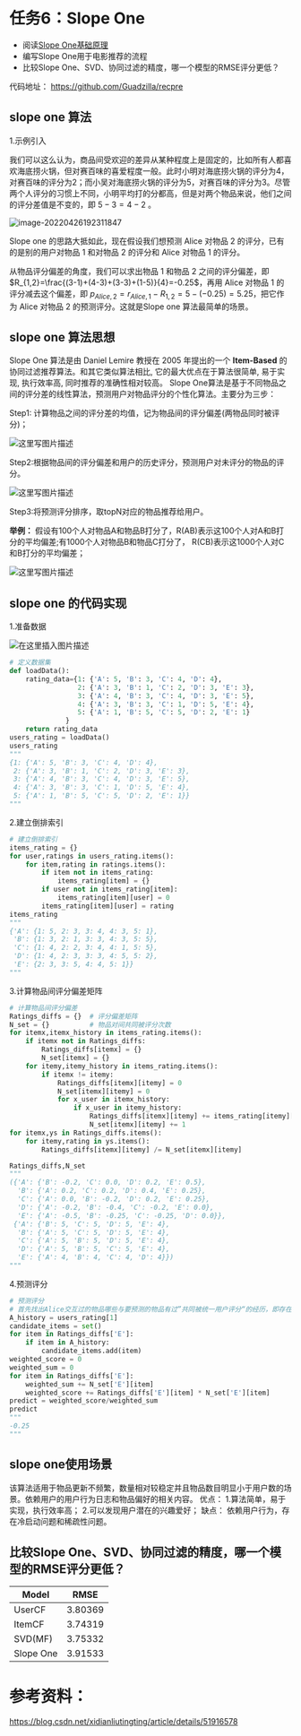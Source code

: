 # 任务6：Slope One

- 阅读[Slope One基础原理](https://blog.csdn.net/xidianliutingting/article/details/51916578)
- 编写Slope One用于电影推荐的流程
- 比较Slope One、SVD、协同过滤的精度，哪一个模型的RMSE评分更低？

代码地址： https://github.com/Guadzilla/recpre

## slope one 算法

1.示例引入

我们可以这么认为，商品间受欢迎的差异从某种程度上是固定的，比如所有人都喜欢海底捞火锅，但对赛百味的喜爱程度一般。此时小明对海底捞火锅的评分为4，对赛百味的评分为2；而小吴对海底捞火锅的评分为5，对赛百味的评分为3。尽管两个人评分的习惯上不同，小明平均打的分都高，但是对两个物品来说，他们之间的评分差值是不变的，即 $5-3=4-2$ 。

![image-20220426192311847](https://wjm-images.oss-cn-beijing.aliyuncs.com/img-hosting/image-20220426192311847.png)

Slope one 的思路大抵如此，现在假设我们想预测 Alice 对物品 2 的评分，已有的是别的用户对物品 1 和对物品 2 的评分和 Alice 对物品 1 的评分。

从物品评分偏差的角度，我们可以求出物品 1 和物品 2 之间的评分偏差，即 $R_{1,2}=\frac{(3-1)+(4-3)+(3-3)+(1-5)}{4}=-0.25$，再用 Alice 对物品 1 的评分减去这个偏差，即 $p_{Alice,2}=r_{Alice,1}-R_{1,2}=5-(-0.25)=5.25$，把它作为 Alice 对物品 2 的预测评分。这就是Slope one 算法最简单的场景。

## slope one 算法思想

Slope One 算法是由 Daniel Lemire 教授在 2005 年提出的一个 **Item-Based** 的协同过滤推荐算法。和其它类似算法相比, 它的最大优点在于算法很简单, 易于实现, 执行效率高, 同时推荐的准确性相对较高。
Slope One算法是基于不同物品之间的评分差的线性算法，预测用户对物品评分的个性化算法。主要分为三步：

Step1: 计算物品之间的评分差的均值，记为物品间的评分偏差(两物品同时被评分)；

![这里写图片描述](https://img-blog.csdn.net/20160715114006473)

Step2:根据物品间的评分偏差和用户的历史评分，预测用户对未评分的物品的评分。

![这里写图片描述](https://img-blog.csdn.net/20160715114054480)

Step3:将预测评分排序，取topN对应的物品推荐给用户。

**举例：**
假设有100个人对物品A和物品B打分了，R(AB)表示这100个人对A和B打分的平均偏差;有1000个人对物品B和物品C打分了， R(CB)表示这1000个人对C和B打分的平均偏差；

![这里写图片描述](https://img-blog.csdn.net/20160715114619049)

## slope one 的代码实现

1.准备数据

![在这里插入图片描述](https://camo.githubusercontent.com/68d8995d1a9bacf4e58fa39359de71cbb99e3bf5abc5174bd1033e8b93fdae81/68747470733a2f2f696d672d626c6f672e6373646e696d672e636e2f32303230303832373135303233373932312e706e67237069635f63656e746572)

```python
# 定义数据集
def loadData():
    rating_data={1: {'A': 5, 'B': 3, 'C': 4, 'D': 4},
                 2: {'A': 3, 'B': 1, 'C': 2, 'D': 3, 'E': 3},
                 3: {'A': 4, 'B': 3, 'C': 4, 'D': 3, 'E': 5},
                 4: {'A': 3, 'B': 3, 'C': 1, 'D': 5, 'E': 4},
                 5: {'A': 1, 'B': 5, 'C': 5, 'D': 2, 'E': 1}
              }
    return rating_data	
users_rating = loadData()
users_rating
"""
{1: {'A': 5, 'B': 3, 'C': 4, 'D': 4},
 2: {'A': 3, 'B': 1, 'C': 2, 'D': 3, 'E': 3},
 3: {'A': 4, 'B': 3, 'C': 4, 'D': 3, 'E': 5},
 4: {'A': 3, 'B': 3, 'C': 1, 'D': 5, 'E': 4},
 5: {'A': 1, 'B': 5, 'C': 5, 'D': 2, 'E': 1}}
"""
```

2.建立倒排索引

```python
# 建立倒排索引
items_rating = {}
for user,ratings in users_rating.items():
    for item,rating in ratings.items():
        if item not in items_rating:
            items_rating[item] = {}
        if user not in items_rating[item]:
            items_rating[item][user] = 0
        items_rating[item][user] = rating
items_rating
"""
{'A': {1: 5, 2: 3, 3: 4, 4: 3, 5: 1},
 'B': {1: 3, 2: 1, 3: 3, 4: 3, 5: 5},
 'C': {1: 4, 2: 2, 3: 4, 4: 1, 5: 5},
 'D': {1: 4, 2: 3, 3: 3, 4: 5, 5: 2},
 'E': {2: 3, 3: 5, 4: 4, 5: 1}}
"""
```

3.计算物品间评分偏差矩阵

```python
# 计算物品间评分偏差
Ratings_diffs = {}	# 评分偏差矩阵
N_set = {}			# 物品对间共同被评分次数
for itemx,itemx_history in items_rating.items():
    if itemx not in Ratings_diffs:
        Ratings_diffs[itemx] = {}
        N_set[itemx] = {}
    for itemy,itemy_history in items_rating.items():
        if itemx != itemy:
            Ratings_diffs[itemx][itemy] = 0
            N_set[itemx][itemy] = 0
            for x_user in itemx_history:
                if x_user in itemy_history:
                    Ratings_diffs[itemx][itemy] += items_rating[itemy][x_user] - items_rating[itemx][x_user]
                    N_set[itemx][itemy] += 1
for itemx,ys in Ratings_diffs.items():
    for itemy,rating in ys.items():
        Ratings_diffs[itemx][itemy] /= N_set[itemx][itemy]

Ratings_diffs,N_set
"""
({'A': {'B': -0.2, 'C': 0.0, 'D': 0.2, 'E': 0.5},
  'B': {'A': 0.2, 'C': 0.2, 'D': 0.4, 'E': 0.25},
  'C': {'A': 0.0, 'B': -0.2, 'D': 0.2, 'E': 0.25},
  'D': {'A': -0.2, 'B': -0.4, 'C': -0.2, 'E': 0.0},
  'E': {'A': -0.5, 'B': -0.25, 'C': -0.25, 'D': 0.0}},
 {'A': {'B': 5, 'C': 5, 'D': 5, 'E': 4},
  'B': {'A': 5, 'C': 5, 'D': 5, 'E': 4},
  'C': {'A': 5, 'B': 5, 'D': 5, 'E': 4},
  'D': {'A': 5, 'B': 5, 'C': 5, 'E': 4},
  'E': {'A': 4, 'B': 4, 'C': 4, 'D': 4}})
"""
```

4.预测评分

```python
# 预测评分
# 首先找出Alice交互过的物品哪些与要预测的物品有过”共同被统一用户评分“的经历，即存在倒排索引Ratings_item[x][y]
A_history = users_rating[1]
candidate_items = set()
for item in Ratings_diffs['E']:
    if item in A_history:
        candidate_items.add(item)
weighted_score = 0
weighted_sum = 0
for item in Ratings_diffs['E']:
    weighted_sum += N_set['E'][item]
    weighted_score += Ratings_diffs['E'][item] * N_set['E'][item]
predict = weighted_score/weighted_sum
predict
"""
-0.25
"""
```

## slope one使用场景

该算法适用于物品更新不频繁，数量相对较稳定并且物品数目明显小于用户数的场景。依赖用户的用户行为日志和物品偏好的相关内容。
优点：
1.算法简单，易于实现，执行效率高；
2.可以发现用户潜在的兴趣爱好；
缺点：
依赖用户行为，存在冷启动问题和稀疏性问题。

## 比较Slope One、SVD、协同过滤的精度，哪一个模型的RMSE评分更低？



| Model     | RMSE    |
| --------- | ------- |
| UserCF    | 3.80369 |
| ItemCF    | 3.74319 |
| SVD(MF)   | 3.75332 |
| Slope One | 3.91533 |



# 参考资料：

https://blog.csdn.net/xidianliutingting/article/details/51916578
